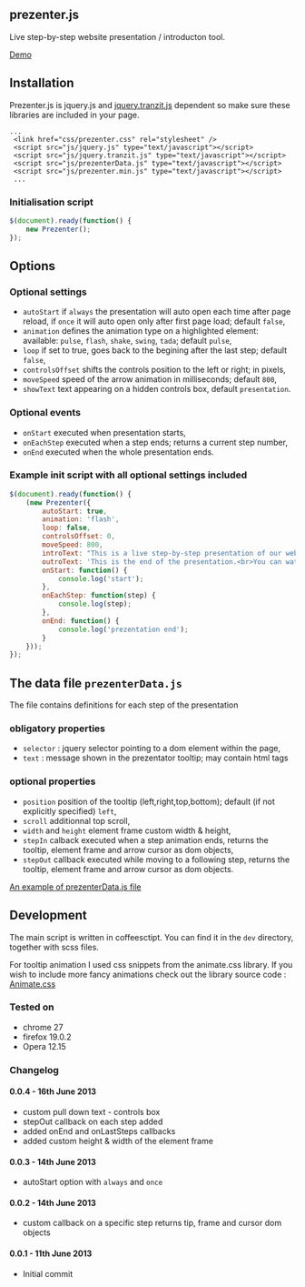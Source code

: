 ## prezenter.js
Live step-by-step website presentation / introducton tool.

[Demo](http://baniol.github.io/prezenter.js)

## Installation

Prezenter.js is jquery.js and [jquery.tranzit.js](http://ricostacruz.com/jquery.transit/) dependent so make sure these libraries are included in your page.

```
...
 <link href="css/prezenter.css" rel="stylesheet" />
 <script src="js/jquery.js" type="text/javascript"></script>
 <script src="js/jquery.tranzit.js" type="text/javascript"></script>
 <script src="js/prezenterData.js" type="text/javascript"></script>
 <script src="js/prezenter.min.js" type="text/javascript"></script>
 ...
```

### Initialisation script

```javascript
$(document).ready(function() {
	new Prezenter();
});
```

## Options

### Optional settings

* `autoStart` if `always` the presentation will auto open each time after page reload, if `once` it will auto open only after first page load; default `false`,
* `animation` defines the animation type on a highlighted element: available: `pulse`, `flash`, `shake`, `swing`, `tada`; default `pulse`,
* `loop` if set to true, goes back to the begining after the last step; default `false`,
* `controlsOffset` shifts the controls position to the left or right; in pixels,
* `moveSpeed` speed of the arrow animation in milliseconds; default `800`,
* `showText` text appearing on a hidden controls box, default `presentation`.

### Optional events
* `onStart` executed when presentation starts,
* `onEachStep` executed when a step ends; returns a current step number,
* `onEnd` executed when the whole presentation ends.

### Example init script with all optional settings included

```javascript
$(document).ready(function() {
	(new Prezenter({
		autoStart: true,
		animation: 'flash',
		loop: false,
		controlsOffset: 0,
		moveSpeed: 800,
		introText: "This is a live step-by-step presentation of our website.<br>You can move backwards and forwards using left and right arrow keys.",
		outroText: 'This is the end of the presentation.<br>You can watch it again by clicking the tab with a question mark at the top of the page.',
		onStart: function() {
			console.log('start');
		},
		onEachStep: function(step) {
			console.log(step);
		},
		onEnd: function() {
			console.log('prezentation end');
		}
	}));
});
```

## The data file `prezenterData.js`

The file contains definitions for each step of the presentation

### obligatory properties

* `selector` : jquery selector pointing to a dom element within the page,
* `text` : message shown in the prezentator tooltip; may contain html tags

### optional properties

* `position` position of the tooltip (left,right,top,bottom); default (if not explicitly specified) `left`,
* `scroll` additionnal top scroll,
* `width` and `height` element frame custom width & height,
* `stepIn` calback executed when a step animation ends, returns the tooltip, element frame and arrow cursor as dom objects,
* `stepOut` callback executed while moving to a following step, returns the tooltip, element frame and arrow cursor as dom objects.

[An example of prezenterData.js file](https://github.com/baniol/prezenter.js/blob/master/js/prezenterData.js)

## Development

The main script is written in coffeesctipt. You can find it in the `dev` directory, together with scss files. 

For tooltip animation I used css snippets from the animate.css library. If you wish to include more fancy animations check out the library source code : [Animate.css](https://github.com/daneden/animate.css/tree/master/source)

### Tested on
* chrome 27
* firefox 19.0.2
* Opera 12.15

### Changelog

#### 0.0.4 - 16th June 2013
* custom pull down text - controls box
* stepOut callback on each step added
* added onEnd and onLastSteps callbacks
* added custom height & width of the element frame

#### 0.0.3 - 14th June 2013
* autoStart option with `always` and `once`

#### 0.0.2 - 14th June 2013
* custom callback on a specific step returns tip, frame and cursor dom objects

#### 0.0.1 - 11th June 2013

* Initial commit
